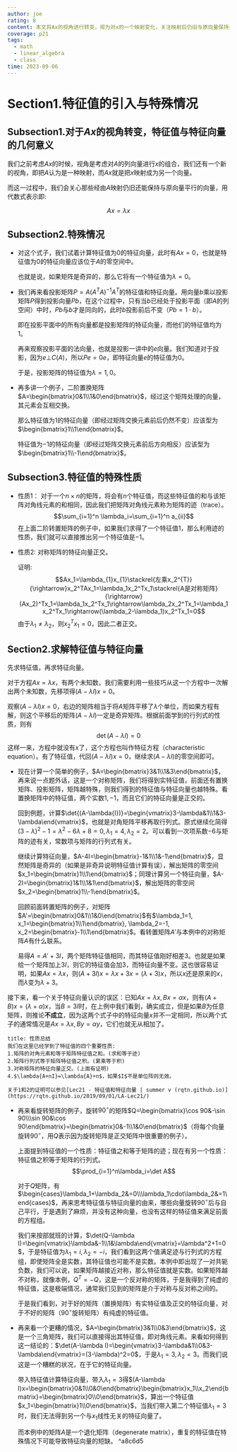 ```yaml
---
author: joe
rating: 8
content: 本文将Ax的视角进行转变，视为对x的一个映射变化，关注映射后仍旧与原向量保持垂直的向量我们就得到了特征值与特征向量的概念，我们提出了一些特殊矩阵的特征值，同时我们知道了特征值的四个性质:1.和为迹2.积为行列式3.对称矩阵正交4.(A+3E)与A的关系。
coverage: p21
tags:
  - math
  - linear_algebra
  - class
time: 2023-09-06
---
```

# Section1.特征值的引入与特殊情况

## Subsection1.对于$Ax$的视角转变，特征值与特征向量的几何意义

我们之前考虑$Ax$的时候，视角是考虑对$A$的列向量进行$x$的组合，我们还有一个新的视角，即把$A$认为是一种映射，而$Ax$就是把$x$映射成为另一个向量。

而这一过程中，我们会关心那些经由$A$映射仍旧还能保持与原向量平行的向量，用代数式表示即:

$$Ax=\lambda x$$
## Subsection2.特殊情况

* 对这个式子，我们试着计算特征值为$0$的特征向量，此时有$Ax=0$，也就是特征值为$0$的特征向量应该位于$A$的零空间中。
    
    也就是说，如果矩阵是奇异的，那么它将有一个特征值为$\lambda = 0$。

* 我们再来看投影矩阵$P=A(A^TA)^{-1}A^T$的特征值和特征向量。用向量$b$乘以投影矩阵$P$得到投影向量$Pb$，在这个过程中，只有当$b$已经处于投影平面（即$A$的列空间）中时，$Pb$与$b$才是同向的，此时$b$投影前后不变（$Pb=1\cdot b$）。
    
    即在投影平面中的所有向量都是投影矩阵的特征向量，而他们的特征值均为$1$。
    
    再来观察投影平面的法向量，也就是投影一讲中的$e$向量。我们知道对于投影，因为$e\bot C(A)$，所以$Pe=0e$，即特征向量$e$的特征值为$0$。
    
    于是，投影矩阵的特征值为$\lambda=1, 0$。

* 再多讲一个例子，二阶置换矩阵$A=\begin{bmatrix}0&1\\1&0\end{bmatrix}$，经过这个矩阵处理的向量，其元素会互相交换。
    
    那么特征值为$1$的特征向量（即经过矩阵交换元素前后仍然不变）应该型为$\begin{bmatrix}1\\1\end{bmatrix}$。
    
    特征值为$-1$的特征向量（即经过矩阵交换元素前后方向相反）应该型为$\begin{bmatrix}1\\-1\end{bmatrix}$。

## Subsection3.特征值的特殊性质

* 性质1：
	对于一个$n\times n$的矩阵，将会有$n$个特征值，而这些特征值的和与该矩阵对角线元素的和相同，因此我们把矩阵对角线元素称为矩阵的迹（trace）。$$\sum_{i=1}^n \lambda_i=\sum_{i=1}^n a_{ii}$$在上面二阶转置矩阵的例子中，如果我们求得了一个特征值$1$，那么利用迹的性质，我们就可以直接推出另一个特征值是$-1$。
* 性质2:
	对称矩阵的特征向量正交。
	
	证明:
	$$Ax_1=\lambda_{1}x_{1}\stackrel{左乘x_2^{T}}{\rightarrow}x_2^TAx_1=\lambda_1x_2^Tx_1\stackrel{A是对称矩阵}{\rightarrow}(Ax_2)^Tx_1=\lambda_1x_2^Tx_1\rightarrow\lambda_2x_2^Tx_1=\lambda_1x_2^Tx_1\rightarrow(\lambda_2-\lambda_1)x_2^Tx_1=0$$
	由于$\lambda_1≠\lambda_2$，则$x_2^Tx_1=0$，因此二者正交。

## Section2.求解特征值与特征向量

先求特征值，再求特征向量。

对于方程$Ax=\lambda x$，有两个未知数，我们需要利用一些技巧从这一个方程中一次解出两个未知数，先移项得$(A-\lambda I)x=0$。

观察$(A-\lambda I)x=0$，右边的矩阵相当于将$A$矩阵平移了$\lambda$个单位，而如果方程有解，则这个平移后的矩阵$(A-\lambda I)$一定是奇异矩阵。根据前面学到的行列式的性质，则有$$\det{(A-\lambda{I})}=0$$
这样一来，方程中就没有$x$了，这个方程也叫作特征方程（characteristic equation）。有了特征值，代回$(A-\lambda I)x=0$，继续求$(A-\lambda I)$的零空间即可。

* 现在计算一个简单的例子，$A=\begin{bmatrix}3&1\\1&3\end{bmatrix}$，再来说一点题外话，这是一个对称矩阵，我们将得到实特征值，前面还有置换矩阵、投影矩阵，矩阵越特殊，则我们得到的特征值与特征向量也越特殊。看置换矩阵中的特征值，两个实数$1, -1$，而且它们的特征向量是正交的。

    回到例题，计算$\det{(A-\lambda{I})}=\begin{vmatrix}3-\lambda&1\\1&3-\lambda\end{vmatrix}$，也就是对角矩阵平移再取行列式。原式继续化简得$(3-\lambda)^2-1=\lambda^2-6\lambda+8=0, \lambda_1=4,\lambda_2=2$。可以看到一次项系数$-6$与矩阵的迹有关，常数项与矩阵的行列式有关。

    继续计算特征向量，$A-4I=\begin{bmatrix}-1&1\\1&-1\end{bmatrix}$，显然矩阵是奇异的（如果是非奇异说明特征值计算有误），解出矩阵的零空间$x_1=\begin{bmatrix}1\\1\end{bmatrix}$；同理计算另一个特征向量，$A-2I=\begin{bmatrix}1&1\\1&1\end{bmatrix}$，解出矩阵的零空间$x_2=\begin{bmatrix}1\\-1\end{bmatrix}$。

    回顾前面转置矩阵的例子，对矩阵$A'=\begin{bmatrix}0&1\\1&0\end{bmatrix}$有$\lambda_1=1, x_1=\begin{bmatrix}1\\1\end{bmatrix}, \lambda_2=-1, x_2=\begin{bmatrix}-1\\1\end{bmatrix}$。看转置矩阵$A'$与本例中的对称矩阵$A$有什么联系。

    易得$A=A'+3I$，两个矩阵特征值相同，而其特征值刚好相差$3$。也就是如果给一个矩阵加上$3I$，则它的特征值会加$3$，而特征向量不变。这也很容易证明，如果$Ax=\lambda x$，则$(A+3I)x=\lambda x+3x=(\lambda+3)x$，所以$x$还是原来的$x$，而$\lambda$变为$\lambda+3$。

接下来，看一个关于特征向量认识的误区：已知$Ax=\lambda x, Bx=\alpha x$，则有$(A+B)x=(\lambda+\alpha)x$，当$B=3I$时，在上例中我们看到，确实成立，但是如果$B$为任意矩阵，则推论**不成立**，因为这两个式子中的特征向量$x$并不一定相同，所以两个式子的通常情况是$Ax=\lambda x, By=\alpha y$，它们也就无从相加了。

```ad-note
title: 性质总结
我们在这里已经学到了特征值的四个重要性质:
1.矩阵的对角元素和等于矩阵特征值之和。(求和等于迹)
2.矩阵行列式等于矩阵特征值之积。(累乘等于积)
3.对称矩阵的特征向量正交。(上面有证明)
4.$\lambda{A+nI}=\lambda{A}+n$，如果$I$不是单位阵则无效。

关于1和2的证明可以参见[Lec21 - 特征值和特征向量 | summer v (rqtn.github.io)](https://rqtn.github.io/2019/09/01/LA-Lec21/)
```

* 再来看旋转矩阵的例子，旋转$90^\circ$的矩阵$Q=\begin{bmatrix}\cos 90&-\sin 90\\\sin 90&\cos 90\end{bmatrix}=\begin{bmatrix}0&-1\\1&0\end{bmatrix}$（将每个向量旋转$90^\circ$，用$Q$表示因为旋转矩阵是正交矩阵中很重要的例子）。

    上面提到特征值的一个性质：特征值之和等于矩阵的迹；现在有另一个性质：特征值之积等于矩阵的行列式。$$\prod_{i=1}^n\lambda_i=\det A$$
    
    对于$Q$矩阵，有$\begin{cases}\lambda_1+\lambda_2&=0\\\lambda_1\cdot\lambda_2&=1\end{cases}$，再来思考特征值与特征向量的由来，哪些向量旋转$90^\circ$后与自己平行，于是遇到了麻烦，并没有这种向量，也没有这样的特征值来满足前面的方程组。
    
    我们来按部就班的计算，$\det(Q-\lambda I)=\begin{vmatrix}\lambda&-1\\1&\lambda\end{vmatrix}=\lambda^2+1=0$，于是特征值为$\lambda_1=i, \lambda_2=-i$，我们看到这两个值满足迹与行列式的方程组，即使矩阵全是实数，其特征值也可能不是实数。本例中即出现了一对共轭负数，我们可以说，如果矩阵越接近对称，那么特征值就是实数。如果矩阵越不对称，就像本例，$Q^T=-Q$，这是一个反对称的矩阵，于是我得到了纯虚的特征值，这是极端情况，通常我们见到的矩阵是介于对称与反对称之间的。
    
    于是我们看到，对于好的矩阵（置换矩阵）有实特征值及正交的特征向量，对于不好的矩阵（$90^\circ$旋转矩阵）有纯虚的特征值。
    
* 再来看一个更糟的情况，$A=\begin{bmatrix}3&1\\0&3\end{bmatrix}$，这是一个三角矩阵，我们可以直接得出其特征值，即对角线元素。来看如何得到这一结论的：$\det(A-\lambda I)=\begin{vmatrix}3-\lambda&1\\0&3-\lambda\end{vmatrix}=(3-\lambda)^2=0$，于是$\lambda_1=3, \lambda_2=3$。而我们说这是一个糟糕的状况，在于它的特征向量。

    带入特征值计算特征向量，带入$\lambda_1=3$得$(A-\lambda I)x=\begin{bmatrix}0&1\\0&0\end{bmatrix}\begin{bmatrix}x_1\\x_2\end{bmatrix}=\begin{bmatrix}0\\0\end{bmatrix}$，算出一个特征值$x_1=\begin{bmatrix}1\\0\end{bmatrix}$，当我们带入第二个特征值$\lambda_1=3$时，我们无法得到另一个与$x_1$线性无关的特征向量了。
    
    而本例中的矩阵$A$是一个退化矩阵（degenerate matrix），重复的特征值在特殊情况下可能导致特征向量的短缺。 ^a8c6d5